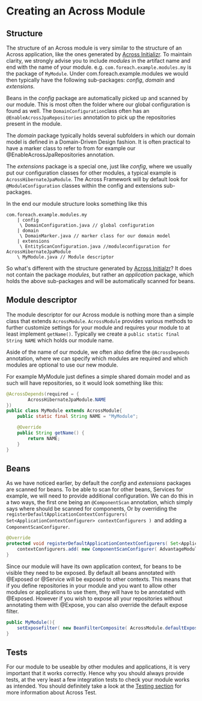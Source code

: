 # Creating an Across Module

## Structure

The structure of an Across module is very similar to the structure of an Across application, like the ones generated by [Across Initializr](/start-across.foreach.be). To maintain clarity, we strongly advise you to include _modules_ in the artifact name and end with the name of your module. e.g. `com.foreach.example.modules.my` is the package of `MyModule`. Under com.foreach.example.modules we would then typically have the following sub-packages: _config_, _domain_ and _extensions_.

Beans in the _config_ package are automatically picked up and scanned by our module. This is most often the folder where our global configuration is found as well. The `DomainConfiguration`class often has an `@EnableAcrossJpaRepositories` annotation to pick up the repositories present in the module.

The _domain_ package typically holds several subfolders in which our domain model is defined in a Domain-Driven Design fashion. It is often practical to have a marker class to refer to from for example our @EnableAcrossJpaRepositories annotation.

The _extensions_ package is a special one, just like _config_, where we usually put our configuration classes for other modules, a typical example is `AcrossHibernateJpaModule`. The Across Framework will by default look for `@ModuleConfiguration` classes within the config and extensions sub-packages.

In the end our module structure looks something like this

```
com.foreach.example.modules.my
    | config
     \ DomainConfiguration.java // global configuration
    | domain
     \ DomainMarker.java // marker class for our domain model
    | extensions 
     \ EntityScanConfiguration.java //moduleconfiguration for AcrossHibernateJpaModule
    \ MyModule.java // Module descriptor
```

So what's different with the structure generated by [Across Initialzr](/start-across.foreach.be)? It does not contain the package _modules_, but rather an _application_ package, which holds the above sub-packages and will be automatically scanned for beans.

## Module descriptor

The module descriptor for our Across module is nothing more than a simple class that extends `AcrossModule`. `AcrossModule` provides various methods to further customize settings for your module and requires your module to at least implement `getName()`. Typically we create a `public static final String NAME` which holds our module name.

Aside of the name of our module, we often also define the `@AcrossDepends` annotation, where we can specify which modules are required and which modules are optional to use our new module.

For example MyModule just defines a simple shared domain model and as such will have repositories, so it would look something like this:

```java
@AcrossDepends(required = {
        AcrossHibernateJpaModule.NAME
})
public class MyModule extends AcrossModule{
    public static final String NAME = "MyModule";

    @Override
    public String getName() {
        return NAME;
    }
}
```

## Beans

As we have noticed earlier, by default the _config_ and _extensions_ packages are scanned for beans. To be able to scan for other beans, Services for example, we will need to provide additional configuration. We can do this in a two ways, the first one being an `@ComponentScan` annotation, which simply says where should be scanned for components, Or by overriding the `registerDefaultApplicationContextConfigurers( Set<ApplicationContextConfigurer> contextConfigurers ) `and adding a `ComponentScanConfigurer`.

```java
@Override
protected void registerDefaultApplicationContextConfigurers( Set<ApplicationContextConfigurer> contextConfigurers ) {
    contextConfigurers.add( new ComponentScanConfigurer( AdvantageModule.class ) );
}
```

Since our module will have its own application context, for beans to be visible they need to be exposed. By default all beans annotated with @Exposed or @Service will be exposed to other contexts. This means that if you define repositories in your module and you want to allow other modules or applications to use them, they will have to be annotated with @Exposed. However if you wish to expose all your repositories without annotating them with @Expose, you can also override the default expose filter.

```java
public MyModule(){
    setExposefilter( new BeanFilterComposite( AcrossModule.defaultExposeFilter(), new ClassBeanFilter( Repository.class ) ) );
}
```

## Tests

For our module to be useable by other modules and applications, it is very important that it works correctly. Hence why you should always provide tests, at the very least a few integration tests to check your module works as intended. You should definitely take a look at the [Testing section](/docs/testing/index.adoc) for more information about Across Test.

